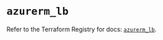# `azurerm_lb`

Refer to the Terraform Registry for docs: [`azurerm_lb`](https://registry.terraform.io/providers/hashicorp/azurerm/4.50.0/docs/resources/lb).

